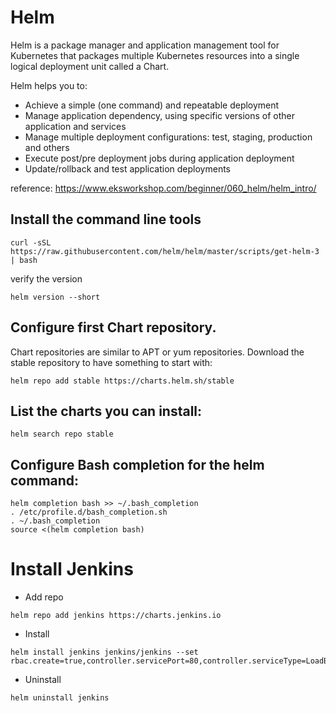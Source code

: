 # Helm
Helm is a package manager and application management tool for Kubernetes that packages multiple Kubernetes resources into a single logical deployment unit called a Chart.

Helm helps you to:

* Achieve a simple (one command) and repeatable deployment
* Manage application dependency, using specific versions of other application and services
* Manage multiple deployment configurations: test, staging, production and others
* Execute post/pre deployment jobs during application deployment
* Update/rollback and test application deployments

reference:
https://www.eksworkshop.com/beginner/060_helm/helm_intro/


## Install the command line tools

```
curl -sSL https://raw.githubusercontent.com/helm/helm/master/scripts/get-helm-3 | bash
```

verify the version
```
helm version --short
```

## Configure first Chart repository. 
Chart repositories are similar to APT or yum repositories. Download the stable repository to have something to start with:

```
helm repo add stable https://charts.helm.sh/stable
```

## List the charts you can install:

```
helm search repo stable
```

## Configure Bash completion for the helm command:

```
helm completion bash >> ~/.bash_completion
. /etc/profile.d/bash_completion.sh
. ~/.bash_completion
source <(helm completion bash)
```


# Install Jenkins

* Add repo
```
helm repo add jenkins https://charts.jenkins.io
```

* Install
```
helm install jenkins jenkins/jenkins --set rbac.create=true,controller.servicePort=80,controller.serviceType=LoadBalancer
```


* Uninstall
```
helm uninstall jenkins
```


